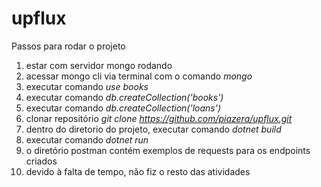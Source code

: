 # upflux

Passos para rodar o projeto

1. estar com servidor mongo rodando
2. acessar mongo cli via terminal com o comando *mongo*
3. executar comando *use books*
4. executar comando *db.createCollection('books')*
5. executar comando *db.createCollection('loans')*
6. clonar repositório *git clone https://github.com/piazera/upflux.git*
7. dentro do diretorio do projeto, executar comando *dotnet build*
8. executar comando *dotnet run*
9. o diretório postman contém exemplos de requests para os endpoints criados
10. devido à falta de tempo, não fiz o resto das atividades
